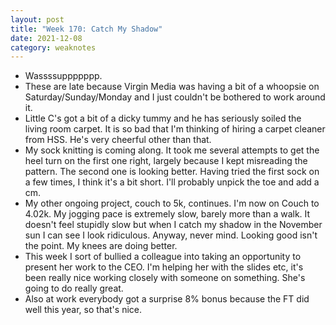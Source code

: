 ```yaml
---
layout: post
title: "Week 170: Catch My Shadow"
date: 2021-12-08
category: weaknotes
---
```

* Wassssuppppppp.
* These are late because Virgin Media was having a bit of a whoopsie on Saturday/Sunday/Monday and I just couldn't be bothered to work around it.
* Little C's got a bit of a dicky tummy and he has seriously soiled the living room carpet. It is so bad that I'm thinking of hiring a carpet cleaner from HSS. He's very cheerful other than that.
* My sock knitting is coming along. It took me several attempts to get the heel turn on the first one right, largely because I kept misreading the pattern. The second one is looking better. Having tried the first sock on a few times, I think it's a bit short. I'll probably unpick the toe and add a cm.
* My other ongoing project, couch to 5k, continues. I'm now on Couch to 4.02k. My jogging pace is extremely slow, barely more than a walk. It doesn't feel stupidly slow but when I catch my shadow in the November sun I can see I look ridiculous. Anyway, never mind. Looking good isn't the point. My knees are doing better.
* This week I sort of bullied a colleague into taking an opportunity to present her work to the CEO. I'm helping her with the slides etc, it's been really nice working closely with someone on something. She's going to do really great.
* Also at work everybody got a surprise 8% bonus because the FT did well this year, so that's nice.
